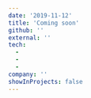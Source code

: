 ```yaml
---
date: '2019-11-12'
title: 'Coming soon'
github: ''
external: ''
tech:
  - 
  - 
  - 
company: ''
showInProjects: false
---
```



